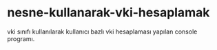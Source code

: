 # nesne-kullanarak-vki-hesaplamak
vki sınıfı kullanılarak kullanıcı bazlı vki hesaplaması yapılan console programı.
